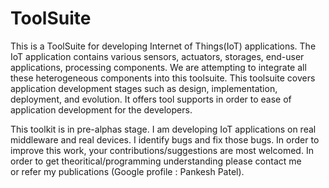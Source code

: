ToolSuite
=========

This is a ToolSuite  for developing Internet of Things(IoT) applications. The IoT application contains various sensors, 
actuators, storages, end-user applications, processing components. We are attempting to integrate all these heterogeneous
components into this toolsuite. This toolsuite covers application development stages such as design, implementation,
deployment, and evolution. It offers tool supports in order to ease of application development for the developers.


This toolkit is in pre-alphas stage. I am developing IoT applications on real middleware and real 
devices. I identify bugs and fix those bugs. In order to improve this work, your contributions/suggestions are 
most welcomed. In order to get theoritical/programming understanding please contact me  
or refer my publications (Google profile : Pankesh Patel).




